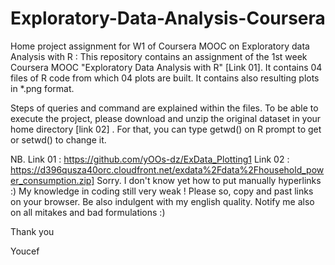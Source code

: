 # Exploratory-Data-Analysis-Coursera
Home project assignment for W1 of Coursera MOOC on Exploratory data Analysis with R : 
This repository contains an assignment of the 1st week Coursera MOOC "Exploratory Data Analysis with R" [Link 01]. 
It contains 04 files of R code from which 04 plots are built. It contains also resulting plots in *.png format.

Steps of queries and command are explained within the files.
To be able to execute the project, please download and unzip the original dataset in your home directory [link 02] . For that, you can type getwd() on R prompt to get or setwd() to change it.

NB. 
Link 01 : https://github.com/yOOs-dz/ExData_Plotting1
Link 02 : https://d396qusza40orc.cloudfront.net/exdata%2Fdata%2Fhousehold_power_consumption.zip]
Sorry. I don't know yet how to put manually hyperlinks :) My knowledge in coding still very weak ! Please so, copy and past links on your browser. Be also indulgent with my english quality. Notify me also on all mitakes and bad formulations :)

Thank you

Youcef
